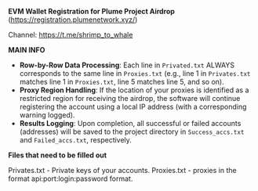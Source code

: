 **EVM Wallet Registration for Plume Project Airdrop** (https://registration.plumenetwork.xyz/)

Channel: https://t.me/shrimp_to_whale

**MAIN INFO**
- **Row-by-Row Data Processing**: Each line in `Privated.txt` ALWAYS corresponds to the same line in `Proxies.txt` (e.g., line 1 in `Privates.txt` matches line 1 in `Proxies.txt`, line 5 matches line 5, and so on).
- **Proxy Region Handling**: If the location of your proxies is identified as a restricted region for receiving the airdrop, the software will continue registering the account using a local IP address (with a corresponding warning logged).
- **Results Logging**: Upon completion, all successful or failed accounts (addresses) will be saved to the project directory in `Success_accs.txt` and `Failed_accs.txt`, respectively.


**Files that need to be filled out**

Privates.txt - Private keys of your accounts.
Proxies.txt - proxies in the format api:port:login:password format.
